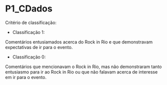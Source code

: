 # P1_CDados

Critério de classificação:

* Classificação 1:

Comentários entusiamados acerca do Rock in Rio e que demonstravam expectativas de ir para o evento.

* Classificação 0: 

Comentários que mencionavam o Rock in Rio, mas não demonstraram tanto entusiasmo para ir ao Rock in Rio ou que não falavam acerca de interesse em ir para o evento.